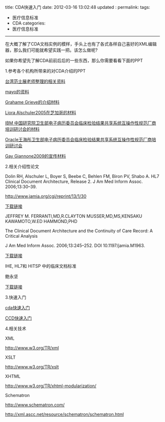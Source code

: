 title: CDA快速入门
date: 2012-03-16 13:02:48
updated	:
permalink:
tags:
- 医疗信息标准
- CDA
categories:
- 医疗信息标准

---



在大概了解了CDA文档实例的模样，手头上也有了各式各样自己喜好的XML编辑器，那么我们可能就希望实践一把。该怎么做呢?

如果你希望先了解CDA前前后后的一些东西，那么你需要看看下面的PPT

1.参考各个机构所带来的对CDA介绍的PPT

[台湾范士展老师整理的相关资料](http://dl.dbank.com/c04us4v8xw)

[mayo的资料](http://dl.dbank.com/c09r23z2r9)  

[Grahame Grieve的介绍材料](http://dl.dbank.com/c0s8w5y0s6)



[Liora Alschuler2005在芝加哥的材料](http://dl.dbank.com/c0rzea8zwd)

[IBM 中国研究院卫生部电子病历委员会临床检验结果共享系统互操作性规范厂商培训研讨会的材料](http://dl.dbank.com/c01x6rguh3)



[Oracle王海彤卫生部电子病历委员会临床检验结果共享系统互操作性规范厂商培训研讨会](http://dl.dbank.com/c0989u2276)



[Gay Giannone2009的宣传材料](http://dl.dbank.com/c00brfe4lv)

2.相关介绍性论文



 Dolin RH, Alschuler L, Boyer S, Beebe C, Behlen FM, Biron PV, Shabo A. HL7 Clinical Document Architecture, Release 2\. J Am Med Inform Assoc. 2006;13:30–39.

http://www.jamia.org/cgi/reprint/13/1/30



[下载链接](http://dl.dbank.com/c0zj74mbc7)

JEFFREY M. FERRANTI,MD,R.CLAYTON MUSSER,MD,MS,KENSAKU KAWAMOTO,W.ED HAMMOND,PHD



The Clinical Document Architecture and the Continuity of Care Record: A Critical Analysis



J Am Med Inform Assoc. 2006;13:245–252\. DOI 10.1197/jamia.M1963.

[下载链接](http://dl.dbank.com/c0yairz73b)

IHE, HL7和 HITSP 中的临床文档标准

鲍永坚

[下载链接](http://dl.dbank.com/c0zqftswpd)

3.快速入门

[cda快速入门](http://dl.dbank.com/c07enskrua)

[CCD快速入门](http://dl.dbank.com/c021t5avjy)

4.相关技术



XML<span class="Apple-tab-span" style="white-space:pre"></span>

<span class="Apple-tab-span" style="white-space:pre"></span>http://www.w3.org/TR/xml

XSLT

<span class="Apple-tab-span" style="white-space:pre"></span>http://www.w3.org/TR/xslt

XHTML

<span class="Apple-tab-span" style="white-space:pre"></span>http://www.w3.org/TR/xhtml-modularization/

Schematron

<span class="Apple-tab-span" style="white-space:pre"></span>http://www.schematron.com/

<span class="Apple-tab-span" style="white-space:pre"></span>http://xml.ascc.net/resource/schematron/schematron.html


</span>
